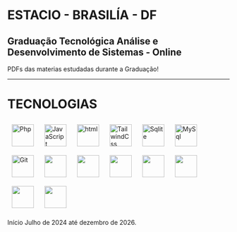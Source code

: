 # ESTACIO - BRASILÍA - DF

## Graduação Tecnológica Análise e Desenvolvimento de Sistemas - Online

<p>
    PDFs das materias estudadas durante a Graduação!
</p>

<hr>

# TECNOLOGIAS

 <div style="display: inline_block; grid:col 4">    
        <img width="50px" style="padding: 10px;" alt="Php" src="https://cdn.jsdelivr.net/gh/devicons/devicon@latest/icons/php/php-original.svg" />
        <img width="50px" style="padding: 10px;" alt="JavaScript" src="https://cdn.jsdelivr.net/gh/devicons/devicon@latest/icons/javascript/javascript-original.svg" />
        <img width="50px" style="padding: 10px;" alt="html" src="https://cdn.jsdelivr.net/gh/devicons/devicon@latest/icons/html5/html5-original.svg" />
        <img width="50px" style="padding: 10px;" alt="TailwindCss" src="https://cdn.jsdelivr.net/gh/devicons/devicon@latest/icons/tailwindcss/tailwindcss-original.svg" />
        <img width="50px" style="padding: 10px;" alt="Sqlite" src="https://cdn.jsdelivr.net/gh/devicons/devicon@latest/icons/sqlite/sqlite-original.svg" />
        <img width="50px" style="padding: 10px;" alt="MySql" src="https://cdn.jsdelivr.net/gh/devicons/devicon@latest/icons/mysql/mysql-original.svg" />
        <img width="50px" style="padding: 10px;" alt="Git" src="https://cdn.jsdelivr.net/gh/devicons/devicon@latest/icons/git/git-original.svg" />
        <img width="50px" style="padding: 10px;" src="https://cdn.jsdelivr.net/gh/devicons/devicon@latest/icons/amazonwebservices/amazonwebservices-original-wordmark.svg" />
        <img width="50px" style="padding: 10px;" src="https://cdn.jsdelivr.net/gh/devicons/devicon@latest/icons/c/c-original.svg" />
        <img width="50px" style="padding: 10px;" src="https://cdn.jsdelivr.net/gh/devicons/devicon@latest/icons/python/python-original.svg" />
        <img width="50px" style="padding: 10px;" src="https://cdn.jsdelivr.net/gh/devicons/devicon@latest/icons/java/java-original.svg" />
            <img width="50px" style="padding: 10px;" src="https://cdn.jsdelivr.net/gh/devicons/devicon@latest/icons/json/json-original.svg" />
            <img width="50px" style="padding: 10px;" src="https://cdn.jsdelivr.net/gh/devicons/devicon@latest/icons/googlecloud/googlecloud-original.svg" />
          <img width="50px" style="padding: 10px;" src="https://cdn.jsdelivr.net/gh/devicons/devicon@latest/icons/android/android-original.svg" />   
</div>
<p>
    Início Julho de 2024 até dezembro de 2026.
</p>